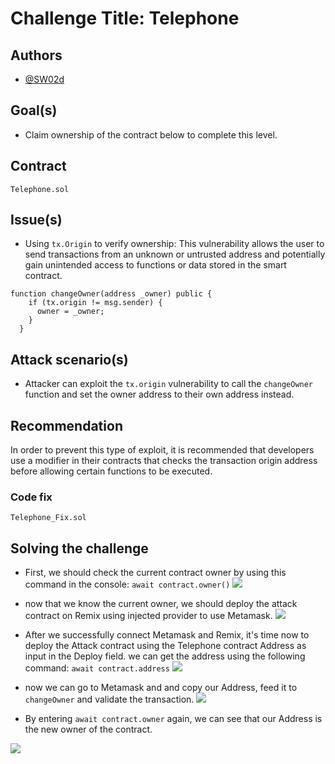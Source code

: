 # Challenge Title: Telephone
## Authors

- [@SW02d](https://github.com/SWO2D)
## Goal(s)
* Claim ownership of the contract below to complete this level.

## Contract

`Telephone.sol`

## Issue(s)

* Using `tx.Origin` to verify ownership:
This vulnerability allows the user to send transactions from an unknown or untrusted address and potentially gain unintended access to functions or data stored in the smart contract.


```
function changeOwner(address _owner) public {
    if (tx.origin != msg.sender) {
      owner = _owner;
    }
  }
```
## Attack scenario(s)

* Attacker can exploit the `tx.origin` vulnerability to call the `changeOwner` function and set the owner address to their own address instead.

## Recommendation

In order to prevent this type of exploit, it is recommended that developers use a modifier in their contracts that checks the transaction origin address before allowing certain functions to be executed.

### Code fix

`Telephone_Fix.sol`

## Solving the challenge
- First, we should check the current contract owner by using this command in the console: `await contract.owner()`
![](https://i.imgur.com/jXwSC46.png)

- now that we know the current owner, we should deploy the attack contract on Remix using injected provider to use Metamask.
![](https://i.imgur.com/d7Bi4Kc.png)

- After we successfully connect Metamask and Remix, it's time now to deploy the Attack contract using the Telephone contract Address as input in the Deploy field. we can get the address using the following command: `await contract.address`
![](https://i.imgur.com/IED6JRa.png)

- now we can go to Metamask and and copy our Address, feed it to `changeOwner` and validate the transaction.
![](https://i.imgur.com/Ub3rXL8.png)

- By entering `await contract.owner` again, we can see that our Address is the new owner of the contract.


![](https://i.imgur.com/FWd4Hd5.png)